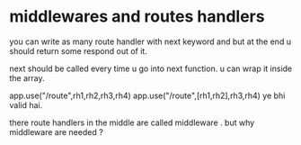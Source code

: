 # middlewares and routes handlers 

you can write as many route handler with next keyword and but at the end u should return some respond out of it. 

next should be called every time u go into next function. 
u can wrap it inside the array. 

app.use("/route",rh1,rh2,rh3,rh4)
app.use("/route",[rh1,rh2],rh3,rh4)  ye bhi valid hai.  


there route handlers in the middle are called middleware . 
but why middleware are needed ? 








